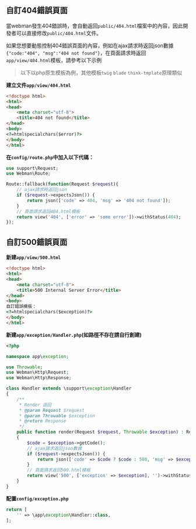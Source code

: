 ## 自訂404錯誤頁面
當webman發生404錯誤時，會自動返回`public/404.html`檔案中的內容，因此開發者可以直接修改`public/404.html`文件。

如果您想要動態控制404錯誤頁面的內容，例如在ajax請求時返回json數據 `{"code:"404", "msg":"404 not found"}`，在頁面請求時返回`app/view/404.html`模板，請參考以下示例

> 以下以php原生模板為例，其他模板`twig` `blade` `think-tmplate`原理類似

**建立文件`app/view/404.html`**
```html
<!doctype html>
<html>
<head>
    <meta charset="utf-8">
    <title>404 not found</title>
</head>
<body>
<?=htmlspecialchars($error)?>
</body>
</html>
```

**在`config/route.php`中加入以下代碼：**
```php
use support\Request;
use Webman\Route;

Route::fallback(function(Request $request){
    // ajax請求時返回json
    if ($request->expectsJson()) {
        return json(['code' => 404, 'msg' => '404 not found']);
    }
    // 頁面請求返回404.html模板
    return view('404', ['error' => 'some error'])->withStatus(404);
});
```

## 自訂500錯誤頁面
**新建`app/view/500.html`**

```html
<!doctype html>
<html>
<head>
    <meta charset="utf-8">
    <title>500 Internal Server Error</title>
</head>
<body>
自訂錯誤模板：
<?=htmlspecialchars($exception)?>
</body>
</html>
```

**新建`app/exception/Handler.php`(如路徑不存在請自行創建)**
```php
<?php

namespace app\exception;

use Throwable;
use Webman\Http\Request;
use Webman\Http\Response;

class Handler extends \support\exception\Handler
{
    /**
     * Render 返回
     * @param Request $request
     * @param Throwable $exception
     * @return Response
     */
    public function render(Request $request, Throwable $exception) : Response
    {
        $code = $exception->getCode();
        // ajax請求返回json數據
        if ($request->expectsJson()) {
            return json(['code' => $code ? $code : 500, 'msg' => $exception->getMessage()]);
        }
        // 頁面請求返回500.html模板
        return view('500', ['exception' => $exception], '')->withStatus(500);
    }
}
```

**配置`config/exception.php`**
```php
return [
    '' => \app\exception\Handler::class,
];
```
